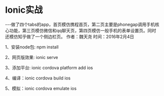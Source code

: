 # Ionic实战
---做了四个tabs的app，首页模仿携程首页，第二页主要是phonegap调用手机核心功能，第三页模仿微信和qq聊天页，第四页模仿一般手机的表单设置页。同时还模仿知乎做了一个侧边栏页。
作者：魏天尧
时间：2016年2月4日

1、安装node包: npm install

2、网页版效果: ionic serve

3、添加平台: ionic cordova platform add ios

4、编译：ionic cordova build ios

5、模拟：ionic cordova emulate ios